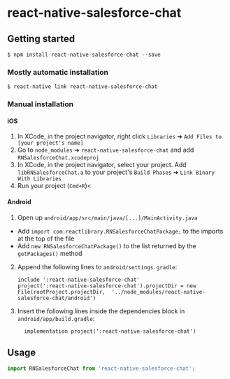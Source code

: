 # react-native-salesforce-chat

## Getting started

`$ npm install react-native-salesforce-chat --save`

### Mostly automatic installation

`$ react-native link react-native-salesforce-chat`

### Manual installation

#### iOS

1. In XCode, in the project navigator, right click `Libraries` ➜ `Add Files to [your project's name]`
2. Go to `node_modules` ➜ `react-native-salesforce-chat` and add `RNSalesforceChat.xcodeproj`
3. In XCode, in the project navigator, select your project. Add `libRNSalesforceChat.a` to your project's `Build Phases` ➜ `Link Binary With Libraries`
4. Run your project (`Cmd+R`)<

#### Android

1. Open up `android/app/src/main/java/[...]/MainActivity.java`
  - Add `import com.reactlibrary.RNSalesforceChatPackage;` to the imports at the top of the file
  - Add `new RNSalesforceChatPackage()` to the list returned by the `getPackages()` method
2. Append the following lines to `android/settings.gradle`:
  	```
  	include ':react-native-salesforce-chat'
  	project(':react-native-salesforce-chat').projectDir = new File(rootProject.projectDir, 	'../node_modules/react-native-salesforce-chat/android')
  	```
3. Insert the following lines inside the dependencies block in `android/app/build.gradle`:
  	```
      implementation project(':react-native-salesforce-chat')
  	```

## Usage
```javascript
import RNSalesforceChat from 'react-native-salesforce-chat';
```
